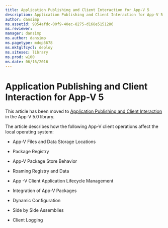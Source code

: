 ```yaml
---
title: Application Publishing and Client Interaction for App-V 5
description: Application Publishing and Client Interaction for App-V 5
author: dansimp
ms.assetid: 9854afdc-00f9-40ec-8275-d168e5151286
ms.reviewer: 
manager: dansimp
ms.author: dansimp
ms.pagetype: mdop5678
ms.mktglfcycl: deploy
ms.sitesec: library
ms.prod: w100
ms.date: 06/16/2016
---
```



# Application Publishing and Client Interaction for App-V 5


This article has been moved to [Application Publishing and Client Interaction](../appv-v5/application-publishing-and-client-interaction.md) in the App-V 5.0 library.

The article describes how the following App-V client operations affect the local operating system:

-   App-V Files and Data Storage Locations

-   Package Registry

-   App-V Package Store Behavior

-   Roaming Registry and Data

-   App -V Client Application Lifecycle Management

-   Integration of App-V Packages

-   Dynamic Configuration

-   Side by Side Assemblies

-   Client Logging

 

 





